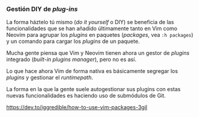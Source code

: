 


### Gestión DIY de _plug-ins_

La forma háztelo tú mismo (_do it yourself_ o DIY) se beneficia de las
funcionalidades que se han añadido últimamente tanto en Vim como Neovim para
agrupar los _plugins_ en paquetes (_packages_, vea `:h packages`) y un
comando para cargar los _plugins_ de un paquete.

Mucha gente piensa que Vim y Neovim tienen ahora un gestor de _plugins_
integrado (_built-in plugins manager_), pero no es así.

Lo que hace ahora Vim de forma nativa es básicamente segregar los _plugins_
y gestionar el _runtimepath_.

La forma en la que la gente suele autogestionar sus plugins con estas nuevas
funcionalidades es haciendo uso de submódulos de Git.

<https://dev.to/iggredible/how-to-use-vim-packages-3gil>



